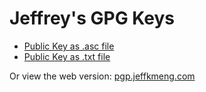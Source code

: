 # Jeffrey's GPG Keys

- [Public Key as .asc file](Jeffrey%20Meng%20(312D0A19)%20–%20Public.asc)
- [Public Key as .txt file](Jeffrey%20Meng%20(312D0A19)%20–%20Public.txt)

Or view the web version: [pgp.jeffkmeng.com](https://pgp.jeffkmeng.com)
